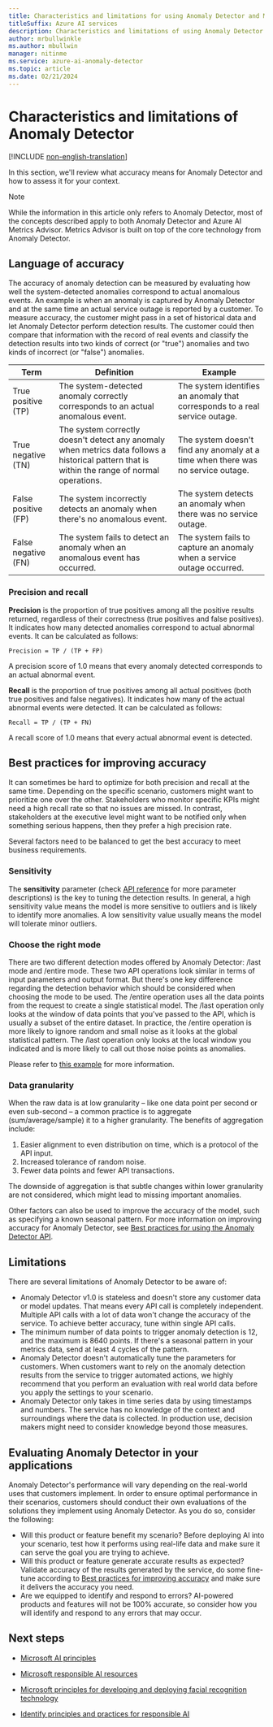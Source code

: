 ```yaml
---
title: Characteristics and limitations for using Anomaly Detector and Metrics Advisor
titleSuffix: Azure AI services
description: Characteristics and limitations of using Anomaly Detector and Metrics Advisor
author: mrbullwinkle
ms.author: mbullwin
manager: nitinme
ms.service: azure-ai-anomaly-detector
ms.topic: article
ms.date: 02/21/2024
---
```


# Characteristics and limitations of Anomaly Detector

[!INCLUDE [non-english-translation](/azure/ai-foundry/responsible-ai/includes/non-english-translation)]

In this section, we'll review what accuracy means for Anomaly Detector and how to assess it for your context.

> [!NOTE]
> While the information in this article only refers to Anomaly Detector, most of the concepts described apply to both Anomaly Detector and Azure AI Metrics Advisor. Metrics Advisor is built on top of the core technology from Anomaly Detector.

## Language of accuracy

The accuracy of anomaly detection can be measured by evaluating how well the system-detected anomalies correspond to actual anomalous events. An example is when an anomaly is captured by Anomaly Detector and at the same time an actual service outage is reported by a customer. To measure accuracy, the customer might pass in a set of historical data and let Anomaly Detector perform detection results. The customer could then compare that information with the record of real events and classify the detection results into two kinds of correct (or "true") anomalies and two kinds of incorrect (or "false") anomalies.

| Term | Definition | Example |
|----|----|----|
| True positive (TP)| The system-detected anomaly correctly corresponds to an actual anomalous event. | The system identifies an anomaly that corresponds to a real service outage. |
| True negative (TN)| The system correctly doesn't detect any anomaly when metrics data follows a historical pattern that is within the range of normal operations. | The system doesn't find any anomaly at a time when there was no service outage.|
| False positive (FP)| The system incorrectly detects an anomaly when there's no anomalous event. | The system detects an anomaly when there was no service outage. |
| False negative (FN)| The system fails to detect an anomaly when an anomalous event has occurred. | The system fails to capture an anomaly when a service outage occurred. |

### Precision and recall

**Precision** is the proportion of true positives among all the positive results returned, regardless of their correctness (true positives and false positives). It indicates how many detected anomalies correspond to actual abnormal events. It can be calculated as follows:

`Precision = TP / (TP + FP)`

A precision score of 1.0 means that every anomaly detected corresponds to an actual abnormal event.

**Recall** is the proportion of true positives among all actual positives (both true positives and false negatives). It indicates how many of the actual abnormal events were detected. It can be calculated as follows:

`Recall = TP / (TP + FN)`

A recall score of 1.0 means that every actual abnormal event is detected.

## Best practices for improving accuracy

It can sometimes be hard to optimize for both precision and recall at the same time. Depending on the specific scenario, customers might want to prioritize one over the other. Stakeholders who monitor specific KPIs might need a high recall rate so that no issues are missed. In contrast, stakeholders at the executive level might want to be notified only when something serious happens, then they prefer a high precision rate.

Several factors need to be balanced to get the best accuracy to meet business requirements.

### Sensitivity

The **sensitivity** parameter (check [API reference](https://aka.ms/anomaly-detector-rest-api-ref) for more parameter descriptions) is the key to tuning the detection results. In general, a high sensitivity value means the model is more sensitive to outliers and is likely to identify more anomalies. A low sensitivity value usually means the model will tolerate minor outliers.

### Choose the right mode

There are two different detection modes offered by Anomaly Detector: /last mode and /entire mode. These two API operations look similar in terms of input parameters and output format. But there's one key difference regarding the detection behavior which should be considered when choosing the mode to be used. The /entire operation uses all the data points from the request to create a single statistical model. The /last operation only looks at the window of data points that you've passed to the API, which is usually a subset of the entire dataset. In practice, the /entire operation is more likely to ignore random and small noise as it looks at the global statistical pattern. The /last operation only looks at the local window you indicated and is more likely to call out those noise points as anomalies.

Please refer to [this example](/azure/ai-services/anomaly-detector/concepts/anomaly-detection-best-practices#when-to-use-batch-entire-or-latest-last-point-anomaly-detection) for more information.

### Data granularity

When the raw data is at low granularity – like one data point per second or even sub-second – a common practice is to aggregate (sum/average/sample) it to a higher granularity. The benefits of aggregation include:

1. Easier alignment to even distribution on time, which is a protocol of the API input.
1. Increased tolerance of random noise.
1. Fewer data points and fewer API transactions.

The downside of aggregation is that subtle changes within lower granularity are not considered, which might lead to missing important anomalies.

Other factors can also be used to improve the accuracy of the model, such as specifying a known seasonal pattern. For more information on improving accuracy for Anomaly Detector, see [Best practices for using the Anomaly Detector API](/azure/ai-services/anomaly-detector/concepts/anomaly-detection-best-practices).

## Limitations

There are several limitations of Anomaly Detector to be aware of:

- Anomaly Detector v1.0 is stateless and doesn't store any customer data or model updates. That means every API call is completely independent. Multiple API calls with a lot of data won't change the accuracy of the service. To achieve better accuracy, tune within single API calls.
- The minimum number of data points to trigger anomaly detection is 12, and the maximum is 8640 points. If there's a seasonal pattern in your metrics data, send at least 4 cycles of the pattern. 
- Anomaly Detector doesn't automatically tune the parameters for customers. When customers want to rely on the anomaly detection results from the service to trigger automated actions, we highly recommend that you perform an evaluation with real world data before you apply the settings to your scenario.
- Anomaly Detector only takes in time series data by using timestamps and numbers. The service has no knowledge of the context and surroundings where the data is collected. In production use, decision makers might need to consider knowledge beyond those measures.

## Evaluating Anomaly Detector in your applications

Anomaly Detector's performance will vary depending on the real-world uses that customers implement. In order to ensure optimal performance in their scenarios, customers should conduct their own evaluations of the solutions they implement using Anomaly Detector. As you do so, consider the following:

- Will this product or feature benefit my scenario? Before deploying AI into your scenario, test how it performs using real-life data and make sure it can serve the goal you are trying to achieve.
- Will this product or feature generate accurate results as expected? Validate accuracy of the results generated by the service, do some fine-tune according to [Best practices for improving accuracy](#best-practices-for-improving-accuracy) and make sure it delivers the accuracy you need.
- Are we equipped to identify and respond to errors? AI-powered products and features will not be 100% accurate, so consider how you will identify and respond to any errors that may occur.

## Next steps

* [Microsoft AI principles](https://www.microsoft.com/ai/responsible-ai)

* [Microsoft responsible AI resources](https://www.microsoft.com/ai/responsible-ai-resources)

* [Microsoft principles for developing and deploying facial recognition technology](https://blogs.microsoft.com/wp-content/uploads/prod/sites/5/2018/12/MSFT-Principles-on-Facial-Recognition.pdf)

* [Identify principles and practices for responsible AI](/training/paths/responsible-ai-business-principles/)
